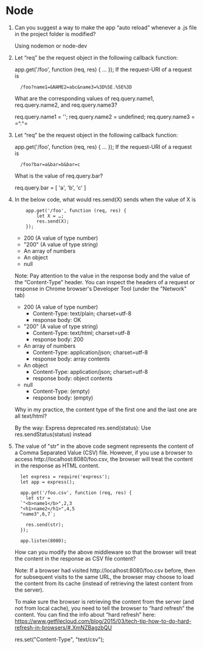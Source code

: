 # Node

1. Can you suggest a way to make the app “auto reload” whenever a .js file in the project folder is modified?

    Using nodemon or node-dev
    
2. Let “req” be the request object in the following callback function:
   
   app.get('/foo', function (req, res) { … });
   If the request-URI of a request is
   
         /foo?name1=&NAME2=abc&name3=%3D%5E.%5E%3D
   
   What are the corresponding values of req.query.name1, req.query.name2, and req.query.name3?
   
   req.query.name1 = '';
   req.query.name2 = undefined;
   req.query.name3 = =^.^=
   
3. Let “req” be the request object in the following callback function:
   
   app.get('/foo', function (req, res) { … });
   If the request-URI of a request is
   
         /foo?bar=a&bar=b&bar=c
   
   What is the value of req.query.bar?
   
   req.query.bar = [ 'a', 'b', 'c' ]
   
4. In the below code, what would res.send(X) sends when the value of X is
    ```
        app.get('/foo', function (req, res) {
            let X = …;
            res.send(X);
        });
    ```
   
    - 200 (A value of type number)
    - "200" (A value of type string)
    - An array of numbers
    - An object
    - null
       
    Note: Pay attention to the value in the response body and the value of the “Content-Type” header. You can inspect the headers of a request or response in Chrome browser's Developer Tool (under the "Network" tab)
   
    - 200 (A value of type number)
        - Content-Type: text/plain; charset=utf-8
        - response body: OK
    - "200" (A value of type string)
        - Content-Type: text/html; charset=utf-8
        - response body: 200
    - An array of numbers
        - Content-Type: application/json; charset=utf-8
        - response body: array contents
    - An object
        - Content-Type: application/json; charset=utf-8
        - response body: object contents
    - null
        - Content-Type: (empty)
        - response body: (empty)
   
   Why in my practice, the content type of the first one and the last one are all text/html?
   
   By the way:
   Express deprecated res.send(status): Use res.sendStatus(status) instead
   
5. The value of "str" in the above code segment represents the content of a Comma Separated Value (CSV) file. However, if you use a browser to access http://localhost:8080/foo.csv, the browser will treat the content in the response as HTML content.

    ```
      let express = require('express');
      let app = express();
      
      app.get('/foo.csv', function (req, res) {
        let str =
      `"<b>name1</b>",2,3
      "<h1>name2</h1>",4,5
      "name3",6,7`;
       
        res.send(str);
      });
      
      app.listen(8080);
    ```
    How can you modify the above middleware so that the browser will treat the content in the response as CSV file content?
   
    Note: If a browser had visited http://localhost:8080/foo.csv before, then for subsequent visits to the same URL, the browser may choose to load the content from its cache (instead of retrieving the latest content from the server).

    To make sure the browser is retrieving the content from the server (and not from local cache), you need to tell the browser to “hard refresh” the content. You can find the info about “hard refresh” here: https://www.getfilecloud.com/blog/2015/03/tech-tip-how-to-do-hard-refresh-in-browsers/#.XmNZBagzbQU

    res.set("Content-Type", "text/csv");



